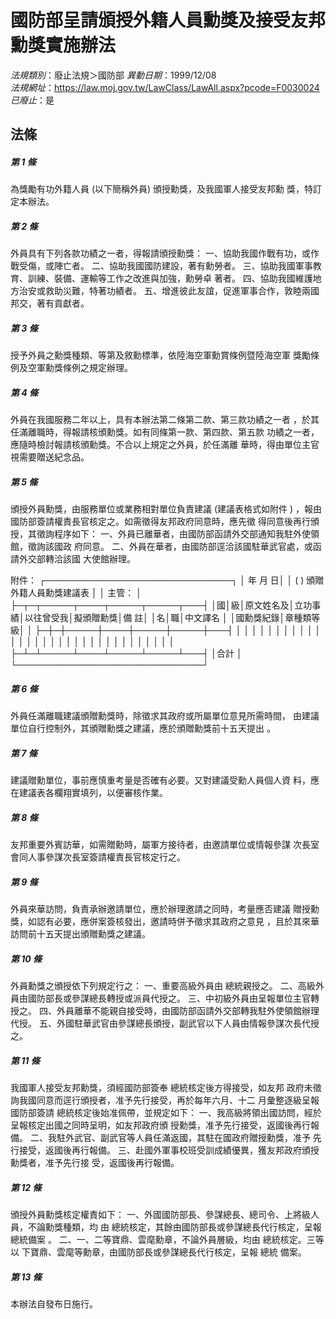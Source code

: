 # 國防部呈請頒授外籍人員勳獎及接受友邦勳獎實施辦法

*法規類別*：廢止法規＞國防部
*異動日期*：1999/12/08  
*法規網址*：https://law.moj.gov.tw/LawClass/LawAll.aspx?pcode=F0030024
*已廢止*：是


## 法條
##### 第 1 條
為獎勵有功外籍人員 (以下簡稱外員) 頒授勳獎，及我國軍人接受友邦勳
獎，特訂定本辦法。

##### 第 2 條
外員具有下列各款功績之一者，得報請頒授勳獎：
一、協助我國作戰有功，或作戰受傷，或陣亡者。
二、協助我國國防建設，著有勳勞者。
三、協助我國軍事教育、訓練、裝備、運輸等工作之改進與加強，勳勞卓
    著者。
四、協助我國維護地方治安或救助災難，特著功績者。
五、增進彼此友誼，促進軍事合作，敦睦兩國邦交，著有貢獻者。


##### 第 3 條
授予外員之勳獎種類、等第及敘勳標準，依陸海空軍勳賞條例暨陸海空軍
獎勵條例及空軍勳獎條例之規定辦理。

##### 第 4 條
外員在我國服務二年以上，具有本辦法第二條第二款、第三款功績之一者
，於其任滿離職時，得報請核頒勳獎。如有同條第一款、第四款、第五款
功績之一者，應隨時檢討報請核頒勳獎。不合以上規定之外員，於任滿離
華時，得由單位主官視需要贈送紀念品。

##### 第 5 條
頒授外員勳獎，由服務單位或業務相對單位負責建議 (建議表格式如附件
) ，報由國防部簽請權責長官核定之。如需徵得友邦政府同意時，應先徵
得同意後再行頒授，其徵詢程序如下：
一、外員已離華者，由國防部函請外交部通知我駐外使領館，徵詢該國政
    府同意。
二、外員在華者，由國防部逕洽該國駐華武官處，或函請外交部轉洽該國
    大使館辦理。

附件：
┌──────────────────────────────┐
│                                                  年  月  日│
│ (      ) 頒贈外籍人員勳獎建議表                            │
│                                          主管：            │
├─┬─┬─────┬────┬─────┬─────┬───┤
│國│級│原文姓名及│立功事績│以往曾受我│擬頒贈勳獎│備  註│
│名│職│中文譯名  │        │國勳獎紀錄│章種類等級│      │
├─┼─┼─────┼────┼─────┼─────┼───┤
│  │  │          │        │          │          │      │
│  │  │          │        │          │          │      │
│  │  │          │        │          │          │      │
│  │  │          │        │          │          │      │
├─┴─┴─────┴────┴─────┴─────┴───┤
│合計                                                        │
└──────────────────────────────┘


##### 第 6 條
外員任滿離職建議頒贈勳獎時，除徵求其政府或所屬單位意見所需時間，
由建議單位自行控制外，其頒贈勳獎之建議，應於頒贈勳獎前十五天提出
。

##### 第 7 條
建議贈勳單位，事前應慎重考量是否確有必要。又對建議受勳人員個人資
料，應在建議表各欄翔實填列，以便審核作業。

##### 第 8 條
友邦重要外賓訪華，如需贈勳時，屬軍方接待者，由邀請單位或情報參謀
次長室會同人事參謀次長室簽請權責長官核定行之。

##### 第 9 條
外員來華訪問，負責承辦邀請單位，應於辦理邀請之同時，考量應否建議
贈授勳獎，如認有必要，應併案簽核發出，邀請時併予徵求其政府之意見
，且於其來華訪問前十五天提出頒贈勳獎之建議。

##### 第 10 條
外員勳獎之頒授依下列規定行之：
一、重要高級外員由  總統親授之。
二、高級外員由國防部長或參謀總長轉授或派員代授之。
三、中初級外員由呈報單位主官轉授之。
四、外員離華不能親自接受時，由國防部函請外交部轉我駐外使領館辦理
    代授。
五、外國駐華武官由參謀總長頒授，副武官以下人員由情報參謀次長代授
    之。


##### 第 11 條
我國軍人接受友邦勳獎，須經國防部簽奉  總統核定後方得接受，如友邦
政府未徵詢我國同意而逕行頒授者，准予先行接受，再於每年六月、十二
月彙整逐級呈報國防部簽請  總統核定後始准佩帶，並規定如下：
一、我高級將領出國訪問，經於呈報核定出國之同時呈明，如友邦政府頒
    授勳獎，准予先行接受，返國後再行報備。
二、我駐外武官、副武官等人員任滿返國，其駐在國政府贈授勳獎，准予
    先行接受，返國後再行報備。
三、赴國外軍事校班受訓成績優異，獲友邦政府頒授勳獎者，准予先行接
    受，返國後再行報備。


##### 第 12 條
頒授外員勳獎核定權責如下：
一、外國國防部長、參謀總長、總司令、上將級人員，不論勳獎種類，均
    由  總統核定，其餘由國防部長或參謀總長代行核定，呈報總統備案
    。
二、一、二等寶鼎、雲麾勳章，不論外員層級，均由  總統核定。三等以
    下寶鼎、雲麾等勳章，由國防部長或參謀總長代行核定，呈報  總統
    備案。


##### 第 13 條
本辦法自發布日施行。


